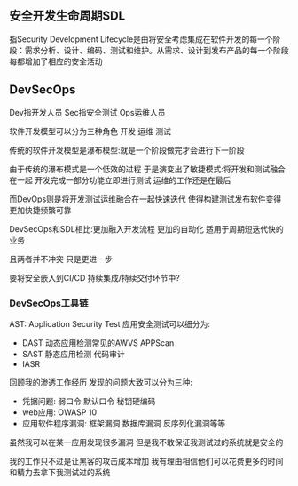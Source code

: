 
## 安全开发生命周期SDL

指Security Development Lifecycle是由将安全考虑集成在软件开发的每一个阶段：需求分析、设计、编码、测试和维护。从需求、设计到发布产品的每一个阶段每都增加了相应的安全活动


## DevSecOps

Dev指开发人员 Sec指安全测试 Ops运维人员 

软件开发模型可以分为三种角色 开发 运维 测试

传统的软件开发模型是瀑布模型:就是一个阶段做完才会进行下一阶段

由于传统的瀑布模式是一个低效的过程 于是演变出了敏捷模式:将开发和测试融合在一起 开发完成一部分功能立即进行测试 运维的工作还是在最后

而DevOps则是将开发测试运维融合在一起快速迭代 使得构建测试发布软件变得更加快捷频繁可靠

DevSecOps和SDL相比:更加融入开发流程 更加的自动化 适用于周期短迭代快的业务

且两者并不冲突 只是更进一步

要将安全嵌入到CI/CD 持续集成/持续交付环节中?



### DevSecOps工具链

AST: Application Security Test 应用安全测试可以细分为:

- DAST 动态应用检测常见的AWVS APPScan
- SAST 静态应用检测 代码审计
- IASR





回顾我的渗透工作经历 发现的问题大致可以分为三种:

- 凭据问题: 弱口令 默认口令 秘钥硬编码
- web应用: OWASP 10
- 应用软件程序漏洞: 框架漏洞 数据库漏洞 反序列化漏洞等等

虽然我可以在某一应用发现很多漏洞 但是我不敢保证我测试过的系统就是安全的 

我的工作只不过是让黑客的攻击成本增加 我有理由相信他们可以花费更多的时间和精力去拿下我测试过的系统 

